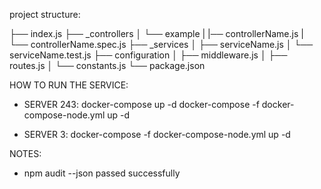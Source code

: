 project structure:

├── index.js
├── _controllers
│   └── example
|       |── controllerName.js
|       └── controllerName.spec.js
├── _services
│   ├── serviceName.js
│   └── serviceName.test.js
├── configuration
│   ├── middleware.js
│   ├── routes.js
│   └── constants.js
└── package.json


HOW TO RUN THE SERVICE:

*   SERVER 243:
    docker-compose up -d
    docker-compose -f docker-compose-node.yml up -d

*   SERVER 3:
    docker-compose -f docker-compose-node.yml up -d


NOTES:
*   npm audit --json passed successfully